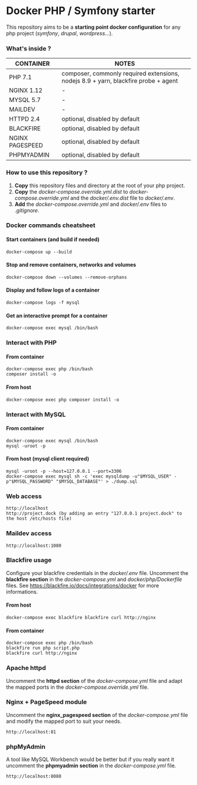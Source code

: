 
Docker PHP / Symfony starter
============================

This repository aims to be a **starting point docker configuration** for any php project (*symfony*, *drupal*, *wordpress*...). 

### What's inside ?

| CONTAINER | NOTES |
|--|--|
| PHP 7.1 | composer, commonly required extensions, nodejs 8.9 + yarn, blackfire probe + agent |
| NGINX 1.12 | - |
| MYSQL 5.7 | - |
| MAILDEV | - |
| HTTPD 2.4 | optional, disabled by default |
| BLACKFIRE | optional, disabled by default |
| NGINX PAGESPEED | optional, disabled by default |
| PHPMYADMIN | optional, disabled by default |

### How to use this repository ?

 1. **Copy** this repository files and directory at the root of your php project.
 2. **Copy** the *docker-compose.override.yml.dist* to *docker-compose.override.yml* and the  *docker/.env.dist* file to *docker/.env*.
 3. **Add** the *docker-compose.override.yml* and *docker/.env* files to *.gitignore*.

### Docker commands cheatsheet
    
#### Start containers (and build if needed)
    docker-compose up --build
    
#### Stop and remove containers, networks and volumes
    docker-compose down --volumes --remove-orphans
    
#### Display and follow logs of a container
    docker-compose logs -f mysql
    
#### Get an interactive prompt for a container
    docker-compose exec mysql /bin/bash

### Interact with PHP

#### From container
    docker-compose exec php /bin/bash
    composer install -o

#### From host
    docker-compose exec php composer install -o

### Interact with MySQL
    
#### From container
    docker-compose exec mysql /bin/bash
    mysql -uroot -p

#### From host (mysql client required)
    mysql -uroot -p --host=127.0.0.1 --port=3306
    docker-compose exec mysql sh -c 'exec mysqldump -u"$MYSQL_USER" -p"$MYSQL_PASSWORD" "$MYSQL_DATABASE"' > ./dump.sql

### Web access

    http://localhost
    http://project.dock (by adding an entry "127.0.0.1 project.dock" to the host /etc/hosts file)

### Maildev access

    http://localhost:1080

### Blackfire usage

Configure your blackfire credentials in the *docker/.env* file. 
Uncomment the **blackfire section** in the *docker-compose.yml* and *docker/php/Dockerfile* files.
See https://blackfire.io/docs/integrations/docker for more informations.

#### From host
    docker-compose exec blackfire blackfire curl http://nginx
    
#### From container
    docker-compose exec php /bin/bash
    blackfire run php script.php
    blackfire curl http://nginx

### Apache httpd

Uncomment the **httpd section** of the *docker-compose.yml* file and adapt the mapped ports in the *docker-compose.override.yml* file.

### Nginx + PageSpeed module

Uncomment the **nginx_pagespeed section** of the *docker-compose.yml* file and modify the mapped port to suit your needs.

    http://localhost:81

### phpMyAdmin 

A tool like MySQL Workbench would be better but if you really want it uncomment the **phpmyadmin section** in the *docker-compose.yml* file.

    http://localhost:8080
